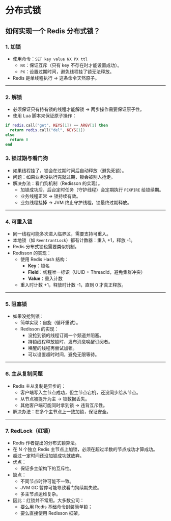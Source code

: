 
# 分布式锁

## 如何实现一个 Redis 分布式锁？

### 1. 加锁
- 使用命令：`SET key value NX PX ttl`
  - `NX`：保证互斥（只有 key 不存在时才能设置成功）。
  - `PX`：设置过期时间，避免线程挂了锁无法释放。
- Redis 是单线程执行 → 这条命令天然原子。

---

### 2. 解锁
- 必须保证只有持有锁的线程才能解锁 → 两步操作需要保证原子性。
- 使用 Lua 脚本来保证原子操作：
```lua
if redis.call("get", KEYS[1]) == ARGV[1] then
  return redis.call("del", KEYS[1])
else
  return 0
end
```



### 3. 锁过期与看门狗
- 如果线程挂了，锁会在过期时间后自动释放（避免死锁）。
- 问题：如果业务没执行完就过期，锁会被别人抢走。
- 解决办法：看门狗机制（Redisson 的实现）。
  - 加锁成功后，后台定时任务（守护线程）会定期执行 `PEXPIRE` 给锁续期。
  - 业务线程正常 → 锁持续有效。
  - 业务线程挂掉 → JVM 终止守护线程，锁最终过期释放。

---

### 4. 可重入锁
- 同一线程可能多次进入临界区，需要支持可重入。
- 本地锁（如 `ReentrantLock`）都有计数器：重入 +1，释放 -1。
- Redis 分布式锁也需要类似机制。
- Redisson 的实现：
  - 使用 Redis Hash 结构：
    - **Key**：锁名
    - **Field**：线程唯一标识（UUID + ThreadId，避免集群冲突）
    - **Value**：重入计数
  - 重入时计数 +1，释放时计数 -1，直到 0 才真正释放。

---

### 5. 阻塞锁
- 如果没抢到锁：
  - 简单实现：自旋（循环重试）。
  - Redisson 的实现：
    - 没抢到锁的线程订阅一个频道并阻塞。
    - 持锁线程释放锁时，发布消息唤醒订阅者。
    - 唤醒的线程再尝试加锁。
    - 可以设置超时时间，避免无限等待。

---

### 6. 主从复制问题
- Redis 主从复制是异步的：
  - 客户端写入主节点成功，但主节点宕机，还没同步给从节点。
  - 从节点被提升为主 → 锁数据丢失。
  - 其他客户端可能同时拿到锁 → 违背互斥性。
- 解决办法：在多个主节点上一致加锁，保证安全。

---

### 7. RedLock（红锁）
- Redis 作者提出的分布式锁算法。
- 在 N 个独立 Redis 主节点上加锁，必须在超过半数的节点成功才算成功。
- 超过一定时间还没加锁成功就放弃。
- 优点：
  - 保证多主架构下的互斥性。
- 缺点：
  - 不同节点时钟可能不一致。
  - JVM GC 暂停可能导致看门狗续期失败。
  - 多主节点运维复杂。
- 因此：红锁并不常用。大多数公司：
  - 要么用 Redis 基础命令封装简单锁；
  - 要么直接使用 Redisson 框架。
